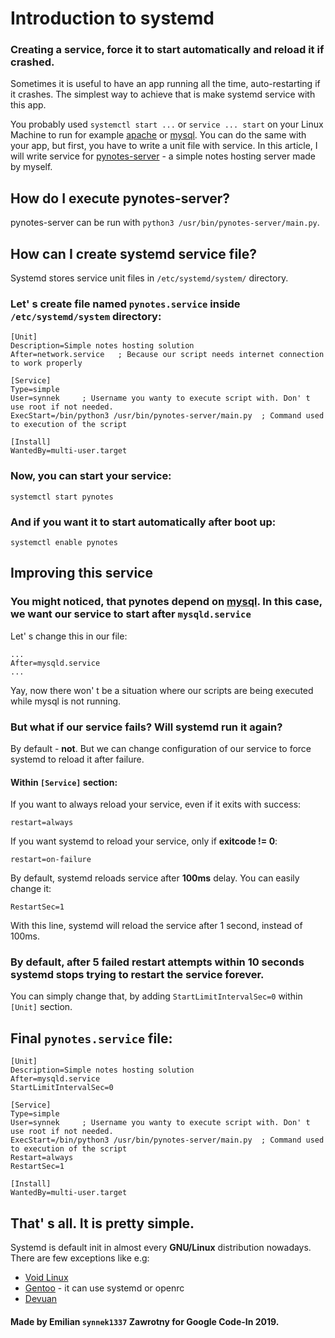 # Introduction to systemd
### Creating a service, force it to start automatically and reload it if crashed.

Sometimes it is useful to have an app running all the time, auto-restarting if it crashes. The simplest way to achieve that is make systemd service with this app.

You probably used ```systemctl start ...``` or ```service ... start``` on your Linux Machine to run for example [apache](https://httpd.apache.org/) or [mysql](https://www.mysql.com/).
You can do the same with your app, but first, you have to write a unit file with service.
In this article, I will write service for [pynotes-server](https://github.com/synnek1337/pynotes-server) - a simple notes hosting server made by myself.

## How do I execute pynotes-server?
pynotes-server can be run with ```python3 /usr/bin/pynotes-server/main.py```.

## How can I create systemd service file?
Systemd stores service unit files in ```/etc/systemd/system/``` directory.
### Let' s create file named `pynotes.service` inside `/etc/systemd/system` directory:
```
[Unit]
Description=Simple notes hosting solution
After=network.service   ; Because our script needs internet connection to work properly

[Service]
Type=simple
User=synnek     ; Username you wanty to execute script with. Don' t use root if not needed.
ExecStart=/bin/python3 /usr/bin/pynotes-server/main.py  ; Command used to execution of the script

[Install]
WantedBy=multi-user.target
```

### Now, you can start your service:
```
systemctl start pynotes
```

### And if you want it to start automatically after boot up:
```
systemctl enable pynotes
```

## Improving this service
### You might noticed, that pynotes depend on [mysql](https://www.mysql.com/). In this case, we want our service to start after `mysqld.service`
Let' s change this in our file:
```
...
After=mysqld.service
...
```
Yay, now there won' t be a situation where our scripts are being executed while mysql is not running.

### But what if our service fails? Will systemd run it again?
By default - **not**. But we can change configuration of our service to force systemd to reload it after failure.

#### Within `[Service]` section:
If you want to always reload your service, even if it exits with success:
```
restart=always
```
If you want systemd to reload your service, only if **exitcode != 0**:
```
restart=on-failure
```

By default, systemd reloads service after **100ms** delay. You can easily change it:
```
RestartSec=1
```
With this line, systemd will reload the service after 1 second, instead of 100ms.

### By default, after 5 failed restart attempts within 10 seconds systemd stops trying to restart the service forever.
You can simply change that, by adding `StartLimitIntervalSec=0` within `[Unit]` section.

## Final `pynotes.service` file:
```
[Unit]
Description=Simple notes hosting solution
After=mysqld.service
StartLimitIntervalSec=0

[Service]
Type=simple
User=synnek     ; Username you wanty to execute script with. Don' t use root if not needed.
ExecStart=/bin/python3 /usr/bin/pynotes-server/main.py  ; Command used to execution of the script
Restart=always
RestartSec=1

[Install]
WantedBy=multi-user.target
```

## That' s all. It is pretty simple.
Systemd is default init in almost every **GNU/Linux** distribution nowadays. There are few exceptions like e.g:
- [Void Linux](https://voidlinux.org/)
- [Gentoo](https://gentoo.org/) - it can use systemd or openrc
- [Devuan](https://devuan.org/)

#### Made by Emilian `synnek1337` Zawrotny for Google Code-In 2019.